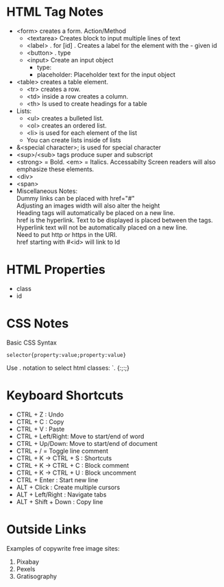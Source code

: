# HTML Tag Notes
- \<form\> creates a form. Action/Method  
  - \<textarea\>  Creates block to input multiple lines of text  
  - \<label\> . for [id] . Creates a label for the element with the - given id  
  - \<button\>  . type   
  - \<input\> Create an input object
    - type:     
    - placeholder: Placeholder text for the input object
- \<table\> creates a table element. 
  - \<tr\> creates a row. 
  - \<td\> inside a row creates a column. 
  - \<th\> Is used to create headings for a table
- Lists: 
  - \<ul\> creates a bulleted list. 
  - \<ol\> creates an ordered list.
  - \<li\> is used for each element of the list   
  - You can create lists inside of lists 
- &\<special character\>; is used for special character 
- \<sup\>/\<sub\> tags produce super and subscript 
- \<strong\> = Bold. \<em\> = Italics. Accessabilty Screen readers will also emphasize these elements.
- \<div\>   
- \<span\>
- Miscellaneous Notes:  
    Dummy links can be placed with href="#"   
    Adjusting an images width will also alter the height   
    Heading tags will automatically be placed on a new line.   
    href is the hyperlink. Text to be displayed is placed between the tags.   
    Hyperlink text will not be automatically placed on a new line.   
    Need to put http or https in the URI.  
    href starting with #\<id\> will link to Id

# HTML Properties
  - class
  - id

# CSS Notes
Basic CSS Syntax  

`selector{property:value;property:value}`

Use . notation to select html classes: `.<class> {<property>:<value>;<property>:<value>;}

# Keyboard Shortcuts
- CTRL + Z : Undo
- CTRL + C : Copy
- CTRL + V : Paste
- CTRL + Left/Right: Move to start/end of word
- CTRL + Up/Down: Move to start/end of document
- CTRL + / = Toggle line comment
- CTRL + K -> CTRL + S : Shortcuts
- CTRL + K -> CTRL + C : Block comment
- CTRL + K -> CTRL + U : Block uncomment
- CTRL + Enter : Start new line
- ALT + Click : Create multiple cursors
- ALT + Left/Right : Navigate tabs
- ALT + Shift + Down : Copy line

# Outside Links
Examples of copywrite free image sites: 
1. Pixabay 
2. Pexels 
3. Gratisography



